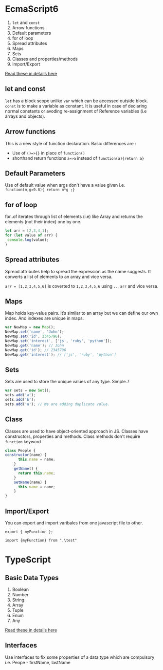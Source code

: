 # EcmaScript6

1. `let` and `const`
2. Arrow functions
3. Default parameters
4. for of loop
5. Spread attributes
6. Maps
7. Sets
8. Classes and properties/methods
9. Import/Export

[Read these in details here](https://codeburst.io/es6-tutorial-for-beginners-5f3c4e7960be)

## let and const

`let` has a block scope unlike  `var` which can be accessed outside block.
`const` is to make a variable as constant. It is useful in case of declaring normal constants or avoding re-assignment of Reference variables (i.e arrays and objects).

## Arrow functions

This is a new style of function declaration.
Basic differences are :

* Use of `()=>{}` in place of `function()`
* shorthand return functions  `a=>a` instead of `function(a){return a}`

## Default Parameters

Use of default value when args don't have a value given i.e. `function(m,g=9.8){ return m*g ;}`

## for of loop

for..of iterates through list of elements (i.e) like Array and returns the elements (not their index) one by one.

```javascript
let arr = [2,3,4,1];
for (let value of arr) {
 console.log(value);
}
```

## Spread attributes

Spread attributes help to spread the expression as the name suggests. It converts a list of elements to an array and vice versa.

`arr = [1,2,3,4,5,6]`  is coverted to `1,2,3,4,5,6` using `...arr` and vice versa.

## Maps

Map holds key-value pairs. It’s similar to an array but we can define our own index. And indexes are unique in maps.

```javascript
var NewMap = new Map();
NewMap.set('name', 'John'); 
NewMap.set('id', 2345796);
NewMap.set('interest', ['js', 'ruby', 'python']);
NewMap.get('name'); // John
NewMap.get('id'); // 2345796
NewMap.get('interest'); // ['js', 'ruby', 'python']
```

## Sets

Sets are used to store the unique values of any type. Simple..!

```javascript
var sets = new Set();
sets.add('a');
sets.add('b');
sets.add('a'); // We are adding duplicate value.
```

## Class

Classes are used to have object-oriented approach in JS. Classes have constructors, properties and methods. Class methods don't require `function` keyword

```javascript
class People {
constructor(name) {
      this.name = name;
    }
    getName() {
      return this.name;
    }
    setName(name) {
      this.name = name;
    }
}
```

## Import/Export

You can export and import varibales from one javascript file to other.

`export { myFunction };`

`import {myFunction} from ".\test"`


# TypeScript

## Basic Data Types

1. Boolean
2. Number
3. String
4. Array
5. Tuple
6. Enum
7. Any

[Read these in details here](https://www.typescriptlang.org/docs/handbook/basic-types.html)

## Interfaces

Use interfaces to fix some properties of a data type which are compulsory i.e. Peope - firstName, lastName